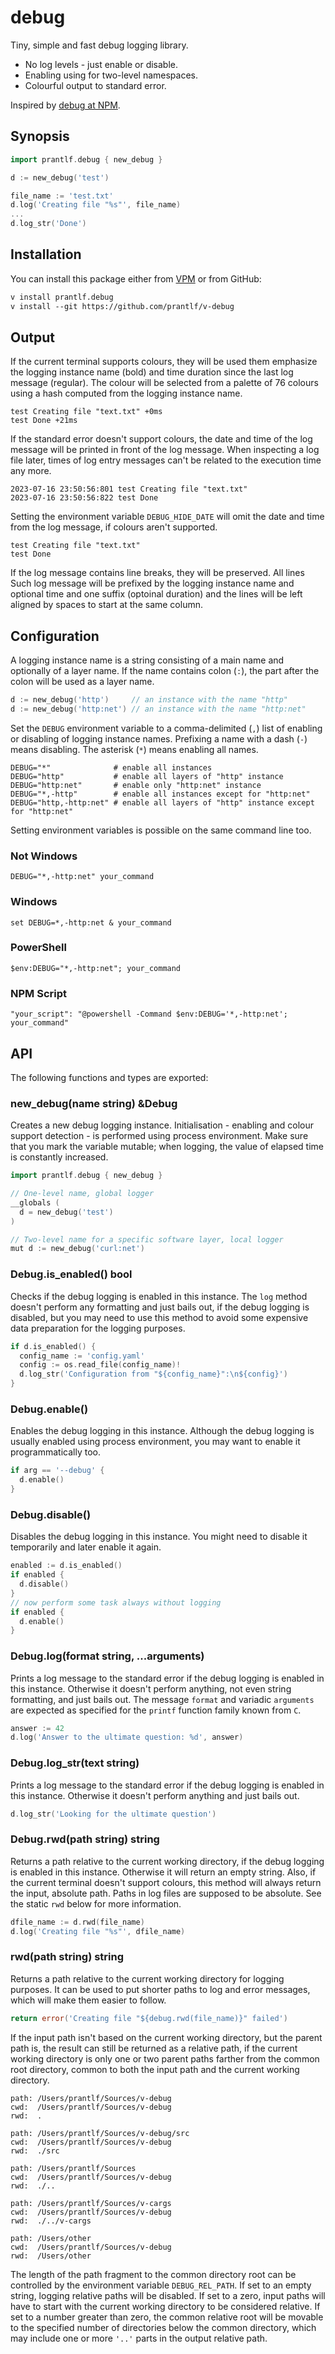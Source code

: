 # debug

Tiny, simple and fast debug logging library.

* No log levels - just enable or disable.
* Enabling using for two-level namespaces.
* Colourful output to standard error.

Inspired by [debug at NPM].

## Synopsis

```go
import prantlf.debug { new_debug }

d := new_debug('test')

file_name := 'test.txt'
d.log('Creating file "%s"', file_name)
...
d.log_str('Done')
```

## Installation

You can install this package either from [VPM] or from GitHub:

```txt
v install prantlf.debug
v install --git https://github.com/prantlf/v-debug
```

## Output

If the current terminal supports colours, they will be used them emphasize the logging instance name (bold) and time duration since the last log message (regular). The colour will be selected from a palette of 76 colours using a hash computed from the logging instance name.

    test Creating file "text.txt" +0ms
    test Done +21ms

If the standard error doesn't support colours, the date and time of the log message will be printed in front of the log message. When inspecting a log file later, times of log entry messages can't be related to the execution time any more.

    2023-07-16 23:50:56:801 test Creating file "text.txt"
    2023-07-16 23:50:56:822 test Done

Setting the environment variable `DEBUG_HIDE_DATE` will omit the date and time from the log message, if colours aren't supported.

    test Creating file "text.txt"
    test Done

If the log message contains line breaks, they will be preserved. All lines Such log message will be prefixed by the logging instance name and optional time and one suffix (optoinal duration) and the lines will be left aligned by spaces to start at the same column.

## Configuration

A logging instance name is a string consisting of a main name and optionally of a layer name. If the name contains colon (`:`), the part after the colon will be used as a layer name.

```go
d := new_debug('http')     // an instance with the name "http"
d := new_debug('http:net') // an instance with the name "http:net"
```

Set the `DEBUG` environment variable to a comma-delimited (`,`) list of enabling or disabling of logging instance names. Prefixing a name with a dash (`-`) means disabling. The asterisk (`*`) means enabling all names.

    DEBUG="*"              # enable all instances
    DEBUG="http"           # enable all layers of "http" instance
    DEBUG="http:net"       # enable only "http:net" instance
    DEBUG="*,-http"        # enable all instances except for "http:net"
    DEBUG="http,-http:net" # enable all layers of "http" instance except for "http:net"

Setting environment variables is possible on the same command line too.

### Not Windows

    DEBUG="*,-http:net" your_command

### Windows

    set DEBUG=*,-http:net & your_command

### PowerShell

    $env:DEBUG="*,-http:net"; your_command

### NPM Script

    "your_script": "@powershell -Command $env:DEBUG='*,-http:net'; your_command"

## API

The following functions and types are exported:

### new_debug(name string) &Debug

Creates a new debug logging instance. Initialisation - enabling and colour support detection - is performed using process environment. Make sure that you mark the variable mutable; when logging, the value of elapsed time is constantly increased.

```go
import prantlf.debug { new_debug }

// One-level name, global logger
__globals (
  d = new_debug('test')
)

// Two-level name for a specific software layer, local logger
mut d := new_debug('curl:net')
```

### Debug.is_enabled() bool

Checks if the debug logging is enabled in this instance. The `log` method doesn't perform any formatting and just bails out, if the debug logging is disabled, but you may need to use this method to avoid some expensive data preparation for the logging purposes.

```go
if d.is_enabled() {
  config_name := 'config.yaml'
  config := os.read_file(config_name)!
  d.log_str('Configuration from "${config_name}":\n${config}')
}
```

### Debug.enable()

Enables the debug logging in this instance. Although the debug logging is usually enabled using process environment, you may want to enable it programmatically too.

```go
if arg == '--debug' {
  d.enable()
}
```

### Debug.disable()

Disables the debug logging in this instance. You might need to disable it temporarily and later enable it again.

```go
enabled := d.is_enabled()
if enabled {
  d.disable()
}
// now perform some task always without logging
if enabled {
  d.enable()
}
```

### Debug.log(format string, ...arguments)

Prints a log message to the standard error if the debug logging is enabled in this instance. Otherwise it doesn't perform anything, not even string formatting, and just bails out. The message `format` and variadic `arguments` are expected as specified for the `printf` function family known from `C`.

```go
answer := 42
d.log('Answer to the ultimate question: %d', answer)
```

### Debug.log_str(text string)

Prints a log message to the standard error if the debug logging is enabled in this instance. Otherwise it doesn't perform anything and just bails out.

```go
d.log_str('Looking for the ultimate question')
```

### Debug.rwd(path string) string

Returns a path relative to the current working directory, if the debug logging is enabled in this instance. Otherwise it will return an empty string. Also, if the current terminal doesn't support colours, this method will always return the input, absolute path. Paths in log files are supposed to be absolute. See the static `rwd` below for more information.

```go
dfile_name := d.rwd(file_name)
d.log('Creating file "%s"', dfile_name)
```

### rwd(path string) string

Returns a path relative to the current working directory for logging purposes. It can be used to put shorter paths to log and error messages, which will make them easier to follow.

```go
return error('Creating file "${debug.rwd(file_name)}" failed')
```

If the input path isn't based on the current working directory, but the parent path is, the result can still be returned as a relative path, if the current working directory is only one or two parent paths farther from the common root directory, common to both the input path and the current working directory.

    path: /Users/prantlf/Sources/v-debug
    cwd:  /Users/prantlf/Sources/v-debug
    rwd:  .

    path: /Users/prantlf/Sources/v-debug/src
    cwd:  /Users/prantlf/Sources/v-debug
    rwd:  ./src

    path: /Users/prantlf/Sources
    cwd:  /Users/prantlf/Sources/v-debug
    rwd:  ./..

    path: /Users/prantlf/Sources/v-cargs
    cwd:  /Users/prantlf/Sources/v-debug
    rwd:  ./../v-cargs

    path: /Users/other
    cwd:  /Users/prantlf/Sources/v-debug
    rwd:  /Users/other

The length of the path fragment to the common directory root can be controlled by the environment variable `DEBUG_REL_PATH`. If set to an empty string, logging relative paths will be disabled. If set to a zero, input paths will have to start with the current working directory to be considered relative. If set to a number greater than zero, the common relative root will be movable to the specified number of directories below the common directory, which may include one or more `'..'` parts in the output relative path.

[VPM]: https://vpm.vlang.io/packages/prantlf.jany
[debug at NPM]: https://www.npmjs.com/package/debug
